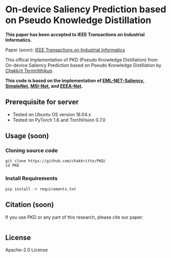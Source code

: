 # On-device Saliency Prediction based on Pseudo Knowledge Distillation

**This paper has been accepted to IEEE Transactions on Industrial Informatics.**

Paper (soon): [IEEE Transactions on Industrial Informatics]()

This offical implementation of PKD (Pseudo Knowledge Distillation) from On-device Saliency Prediction based on Pseudo Knowledge Distillation by [Chakkrit Termritthikun](https://chakkritte.github.io/cv/).

**This code is based on the implementation of  [EML-NET-Saliency](https://github.com/SenJia/EML-NET-Saliency), [SimpleNet](https://github.com/samyak0210/saliency), [MSI-Net](https://github.com/alexanderkroner/saliency), and [EEEA-Net](https://github.com/chakkritte/EEEA-Net).**

## Prerequisite for server
 - Tested on Ubuntu OS version 18.04.x
 - Tested on PyTorch 1.6 and TorchVision 0.7.0

## Usage (soon)

### Cloning source code

```
git clone https://github.com/chakkritte/PKD/
cd PKD
```

### Install Requirements

```
pip install -r requirements.txt
```

## Citation (soon)

If you use PKD or any part of this research, please cite our paper:
```

```
## License 

Apache-2.0 License
